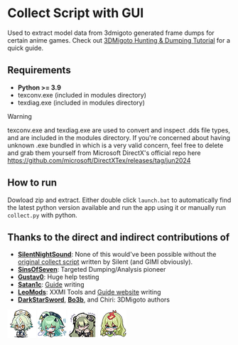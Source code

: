 # Collect Script with GUI

Used to extract model data from 3dmigoto generated frame dumps for certain anime games. Check out [3DMigoto Hunting & Dumping Tutorial](https://leotorrez.github.io/modding/guides/hunting) for a quick guide.

## Requirements
- **Python >= 3.9**
- texconv.exe (included in modules directory)
- texdiag.exe (included in modules directory)

> [!WARNING]
> texconv.exe and texdiag.exe are used to convert and inspect .dds file types, and are included in the modules directory. If you're concerned about having unknown .exe bundled in which is a very valid concern, feel free to delete and grab them yourself from Microsoft DirectX's official repo here https://github.com/microsoft/DirectXTex/releases/tag/jun2024

## How to run

Dowload zip and extract. Either double click `launch.bat` to automatically find the latest python version available and run the app using it or manually run `collect.py` with python.

## Thanks to the direct and indirect contributions of
- [**SilentNightSound**](https://github.com/SilentNightSound/): None of this would've been possible without the [original collect script](https://github.com/SilentNightSound/GI-Model-Importer/blob/main/Tools/genshin_3dmigoto_collect.py) written by Silent (and GIMI obviously).
- [**SinsOfSeven**](https://github.com/SinsOfSeven/): Targeted Dumping/Analysis pioneer
- [**Gustav0**](https://github.com/Seris0/): Huge help testing
- [**Satan1c**](https://github.com/Satan1c): [Guide](https://leotorrez.github.io/modding/guides/hunting) writing
- [**LeoMods**](https://github.com/leotorrez/): XXMI Tools and [Guide website](https://leotorrez.github.io/modding/) writing
- [**DarkStarSword**](https://github.com/DarkStarSword), [**Bo3b**](https://github.com/bo3b), and Chiri: 3DMigoto authors

<div>
    <img src='resources/images/icons/Sucrose.png'/>
    <img src='resources/images/icons/Fofo.png'/>
    <img src='resources/images/icons/Corin.png'/>
    <img src='resources/images/icons/Mobius.png'/>
</div>
